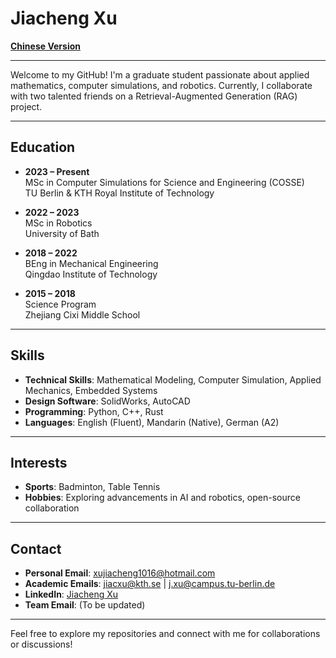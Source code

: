 # Jiacheng Xu

**[Chinese Version](README_CN.md)**

---

Welcome to my GitHub! I'm a graduate student passionate about applied mathematics, computer simulations, and robotics. Currently, I collaborate with two talented friends on a Retrieval-Augmented Generation (RAG) project.

---

## Education

- **2023 – Present**  
  MSc in Computer Simulations for Science and Engineering (COSSE)  
  TU Berlin & KTH Royal Institute of Technology

- **2022 – 2023**  
  MSc in Robotics  
  University of Bath

- **2018 – 2022**  
  BEng in Mechanical Engineering  
  Qingdao Institute of Technology

- **2015 – 2018**  
  Science Program  
  Zhejiang Cixi Middle School

---

## Skills

- **Technical Skills**: Mathematical Modeling, Computer Simulation, Applied Mechanics, Embedded Systems  
- **Design Software**: SolidWorks, AutoCAD  
- **Programming**: Python, C++, Rust  
- **Languages**: English (Fluent), Mandarin (Native), German (A2)

---

## Interests

- **Sports**: Badminton, Table Tennis  
- **Hobbies**: Exploring advancements in AI and robotics, open-source collaboration

---

## Contact

- **Personal Email**: xujiacheng1016@hotmail.com  
- **Academic Emails**: jiacxu@kth.se | j.xu@campus.tu-berlin.de  
- **LinkedIn**: [Jiacheng Xu](https://www.linkedin.com/in/jiacheng-xu-293373241/)  
- **Team Email**: (To be updated)

---

Feel free to explore my repositories and connect with me for collaborations or discussions!
